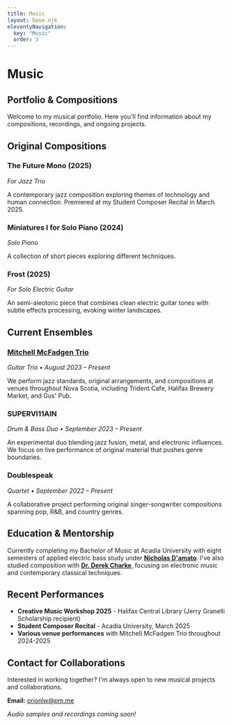 ```yaml
---
title: Music
layout: base.njk
eleventyNavigation:
  key: "Music"
  order: 3
---
```


# Music

## Portfolio & Compositions

Welcome to my musical portfolio. Here you'll find information about my compositions, recordings, and ongoing projects.

## Original Compositions

### **The Future Mono** (2025)
*For Jazz Trio*

A contemporary jazz composition exploring themes of technology and human connection. Premiered at my Student Composer Recital in March 2025.

### **Miniatures I for Solo Piano** (2024)
*Solo Piano*

A collection of short pieces exploring different techniques.

### **Frost** (2025)
*For Solo Electric Guitar*

An semi-aleotoric piece that combines clean electric guitar tones with subtle effects processing, evoking winter landscapes.

## Current Ensembles

### [Mitchell McFadgen Trio](https://mitchellmcfadgentrio.live)
*Guitar Trio • August 2023 – Present*

We perform jazz standards, original arrangements, and compositions at venues throughout Nova Scotia, including Trident Cafe, Halifax Brewery Market, and Gus' Pub.


### SUPERVI11AIN
*Drum & Bass Duo • September 2023 – Present*

An experimental duo blending jazz fusion, metal, and electronic influences. We focus on live performance of original material that pushes genre boundaries.


### Doublespeak
*Quartet • September 2022 – Present*

A collaborative project performing original singer-songwriter compositions spanning pop, R&B, and country genres.


## Education & Mentorship

Currently completing my Bachelor of Music at Acadia University with eight semesters of applied electric bass study under **[Nicholas D'amato](https://www.nicholasdamato.com/)**. I've also studied composition with **[Dr. Derek Charke](https://www.derekcharke.com/)**, focusing on electronic music and contemporary classical techniques.

## Recent Performances

- **Creative Music Workshop 2025** - Halifax Central Library (Jerry Granelli Scholarship recipient)
- **Student Composer Recital** - Acadia University, March 2025
- **Various venue performances** with Mitchell McFadgen Trio throughout 2024-2025

## Contact for Collaborations

Interested in working together? I'm always open to new musical projects and collaborations.

**Email:** [orionlw@pm.me](mailto:orionlw@pm.me)

*Audio samples and recordings coming soon!*

